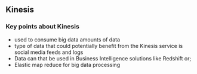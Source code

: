 ## Kinesis

### Key points about Kinesis

- used to consume big data amounts of data
- type of data that could potentially benefit from the Kinesis service is social media feeds and logs
- Data can that be used in Business Intelligence solutions like Redshift or;
- Elastic map reduce for big data processing